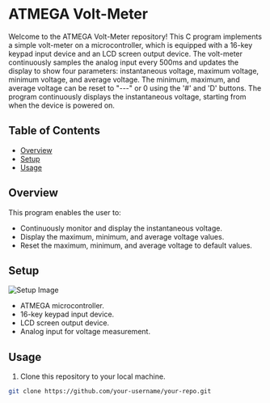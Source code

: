 # ATMEGA Volt-Meter

Welcome to the ATMEGA Volt-Meter repository! This C program implements a simple volt-meter on a microcontroller, which is equipped with a 16-key keypad input device and an LCD screen output device. The volt-meter continuously samples the analog input every 500ms and updates the display to show four parameters: instantaneous voltage, maximum voltage, minimum voltage, and average voltage. The minimum, maximum, and average voltage can be reset to "---" or 0 using the '#' and 'D' buttons. The program continuously displays the instantaneous voltage, starting from when the device is powered on.


## Table of Contents
- [Overview](#Overview)
- [Setup](#setup)
- [Usage](#usage)

## Overview

This program enables the user to:

- Continuously monitor and display the instantaneous voltage.
- Display the maximum, minimum, and average voltage values.
- Reset the maximum, minimum, and average voltage to default values.

## Setup

![Setup Image](https://cdn.discordapp.com/attachments/442574704126066690/1162212948169736202/IMG_2057.jpg?ex=653b1e27&is=6528a927&hm=5fb0ed1b28c97777d48e1fbd3d78f5927c5a74bbbc5afa233cf0a4a6a4d19acf&)

- ATMEGA microcontroller.
- 16-key keypad input device.
- LCD screen output device.
- Analog input for voltage measurement.

## Usage

1. Clone this repository to your local machine.

```bash
git clone https://github.com/your-username/your-repo.git
